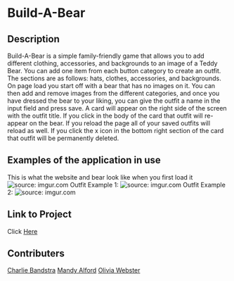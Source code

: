 # Build-A-Bear

## Description

Build-A-Bear is a simple family-friendly game that allows you to add different clothing, accessories, and backgrounds to an image of a Teddy Bear. You can add one item from each button category to create an outfit. The sections are as follows: hats, clothes, accessories, and backgrounds. On page load you start off with a bear that has no images on it. You can then add and remove images from the different categories, and once you have dressed the bear to your liking, you can give the outfit a name in the input field and press save. A card will appear on the right side of the screen with the outfit title. If you click in the body of the card that outfit will re-appear on the bear. If you reload the page all of your saved outfits will reload as well. If you click the x icon in the bottom right section of the card that outfit will be permanently deleted.

## Examples of the application in use

This is what the website and bear look like when you first load it
<img href="https://imgur.com/yO1x6XU"><img src="https://i.imgur.com/yO1x6XU.png" title="source: imgur.com" />
Outfit Example 1:
<img href="https://imgur.com/AnGIWeu"><img src="https://i.imgur.com/AnGIWeu.png" title="source: imgur.com" />
Outfit Example 2:
<img href="https://imgur.com/90psgyP"><img src="https://i.imgur.com/90psgyP.png" title="source: imgur.com" />

## Link to Project

Click [Here](https://github.com/C-Bandstra/build-a-bear)

## Contributers

[Charlie Bandstra](https://github.com/C-Bandstra)
[Mandy Alford](https://github.com/MandyAlford)
[Olivia Webster](https://github.com/oliviacweb)

